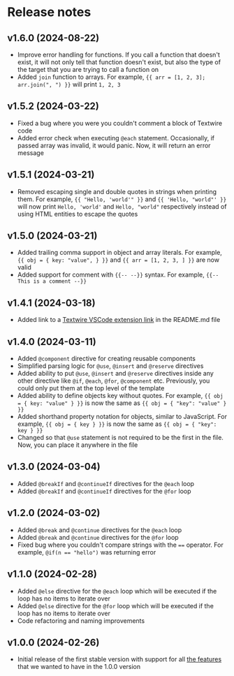 # Release notes

## v1.6.0 (2024-08-22)
- Improve error handling for functions. If you call a function that doesn't exist, it will not only tell that function doesn't exist, but also the type of the target that you are trying to call a function on
- Added `join` function to arrays. For example, `{{ arr = [1, 2, 3]; arr.join(", ") }}` will print `1, 2, 3`

## v1.5.2 (2024-03-22)
- Fixed a bug where you were you couldn't comment a block of Textwire code
- Added error check when executing `@each` statement. Occasionally, if passed array was invalid, it would panic. Now, it will return an error message

## v1.5.1 (2024-03-21)
- Removed escaping single and double quotes in strings when printing them. For example, `{{ "Hello, 'world'" }}` and `{{ 'Hello, "world"' }}` will now print `Hello, 'world'` and `Hello, "world"` respectively instead of using HTML entities to escape the quotes

## v1.5.0 (2024-03-21)
- Added trailing comma support in object and array literals. For example, `{{ obj = { key: "value", } }}` and `{{ arr = [1, 2, 3, ] }}` are now valid
- Added support for comment with `{{-- --}}` syntax. For example, `{{-- This is a comment --}}`

## v1.4.1 (2024-03-18)
- Added link to a [Textwire VSCode extension link](https://marketplace.visualstudio.com/items?itemName=SerhiiCho.textwire) in the README.md file

## v1.4.0 (2024-03-11)
- Added `@component` directive for creating reusable components
- Simplified parsing logic for `@use`, `@insert` and `@reserve` directives
- Added ability to put `@use`, `@insert` and `@reserve` directives inside any other directive like `@if`, `@each`, `@for`, `@component` etc. Previously, you could only put them at the top level of the template
- Added ability to define objects key without quotes. For example, `{{ obj = { key: "value" } }}` is now the same as `{{ obj = { "key": "value" } }}`
- Added shorthand property notation for objects, similar to JavaScript. For example, `{{ obj = { key } }}` is now the same as `{{ obj = { "key": key } }}`
- Changed so that `@use` statement is not required to be the first in the file. Now, you can place it anywhere in the file

## v1.3.0 (2024-03-04)
- Added `@breakIf` and `@continueIf` directives for the `@each` loop
- Added `@breakIf` and `@continueIf` directives for the `@for` loop

## v1.2.0 (2024-03-02)
- Added `@break` and `@continue` directives for the `@each` loop
- Added `@break` and `@continue` directives for the `@for` loop
- Fixed bug where you couldn't compare strings with the `==` operator. For example, `@if(n == "hello")` was returning error

## v1.1.0 (2024-02-28)
- Added `@else` directive for the `@each` loop which will be executed if the loop has no items to iterate over
- Added `@else` directive for the `@for` loop which will be executed if the loop has no items to iterate over
- Code refactoring and naming improvements

## v1.0.0 (2024-02-26)
- Initial release of the first stable version with support for all [the features](https://textwire.github.io/1.x/language-elements/) that we wanted to have in the 1.0.0 version